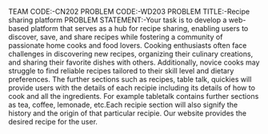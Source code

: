 TEAM CODE:-CN202 PROBLEM CODE:-WD203 
PROBLEM TITLE:-Recipe sharing platform 
PROBLEM STATEMENT:-Your task is to develop a web-based platform that serves as a hub for recipe sharing, enabling users to discover, save, and 
share recipes while fostering a community of passionate home cooks and food lovers.
Cooking enthusiasts often face challenges in discovering new recipes, organizing their culinary creations, and sharing their favorite dishes with others. 
Additionally, novice cooks may struggle to find reliable recipes tailored to their skill level and dietary preferences.
The further sections such as recipes, table talk, quickies will provide users with the details of each recipie including its details of
how to cook and all the ingredients. For example tabletalk contains further sections as tea, coffee, lemonade, etc.Each recipie section 
will also signify the history and the origin of that particular recipie. Our website provides the desired recipe for the user.
